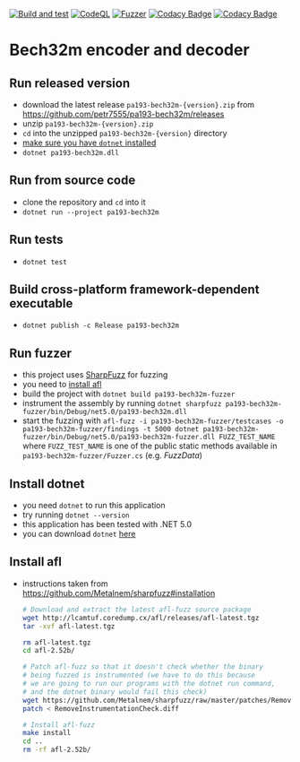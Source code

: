 [![Build and test](https://github.com/petr7555/pa193-bech32m/actions/workflows/build_and_test.yml/badge.svg)](https://github.com/petr7555/pa193-bech32m/actions/workflows/build_and_test.yml)
[![CodeQL](https://github.com/petr7555/pa193-bech32m/actions/workflows/codeql-analysis.yml/badge.svg)](https://github.com/petr7555/pa193-bech32m/actions/workflows/codeql-analysis.yml)
[![Fuzzer](https://github.com/petr7555/pa193-bech32m/actions/workflows/fuzzer.yml/badge.svg)](https://github.com/petr7555/pa193-bech32m/actions/workflows/fuzzer.yml)
[![Codacy Badge](https://app.codacy.com/project/badge/Grade/7a3625c94f6c483ab9c4c79593693569)](https://www.codacy.com/gh/petr7555/pa193-bech32m/dashboard?utm_source=github.com&amp;utm_medium=referral&amp;utm_content=petr7555/pa193-bech32m&amp;utm_campaign=Badge_Grade)
[![Codacy Badge](https://app.codacy.com/project/badge/Coverage/7a3625c94f6c483ab9c4c79593693569)](https://www.codacy.com/gh/petr7555/pa193-bech32m/dashboard?utm_source=github.com&utm_medium=referral&utm_content=petr7555/pa193-bech32m&utm_campaign=Badge_Coverage)

# Bech32m encoder and decoder

## Run released version

- download the latest release `pa193-bech32m-{version}.zip` from https://github.com/petr7555/pa193-bech32m/releases
- unzip `pa193-bech32m-{version}.zip`
- `cd` into the unzipped `pa193-bech32m-{version}` directory
- [make sure you have `dotnet` installed](#install-dotnet)
- `dotnet pa193-bech32m.dll`

## Run from source code

- clone the repository and `cd` into it
- `dotnet run --project pa193-bech32m`

## Run tests

- `dotnet test`

## Build cross-platform framework-dependent executable

- `dotnet publish -c Release pa193-bech32m`

## Run fuzzer

- this project uses [SharpFuzz](https://github.com/Metalnem/sharpfuzz) for fuzzing
- you need to [install afl](#install-afl)
- build the project with `dotnet build pa193-bech32m-fuzzer`
- instrument the assembly by running `dotnet sharpfuzz pa193-bech32m-fuzzer/bin/Debug/net5.0/pa193-bech32m.dll`
- start the fuzzing with
  `afl-fuzz -i pa193-bech32m-fuzzer/testcases -o pa193-bech32m-fuzzer/findings -t 5000 dotnet pa193-bech32m-fuzzer/bin/Debug/net5.0/pa193-bech32m-fuzzer.dll FUZZ_TEST_NAME`
  where `FUZZ_TEST_NAME` is one of the public static methods available in `pa193-bech32m-fuzzer/Fuzzer.cs`
  (e.g. _FuzzData_)

## Install dotnet

- you need `dotnet` to run this application
- try running `dotnet --version`
- this application has been tested with .NET 5.0
- you can download `dotnet` [here](https://dotnet.microsoft.com/en-us/download)

## Install afl

- instructions taken from https://github.com/Metalnem/sharpfuzz#installation
  ```bash
  # Download and extract the latest afl-fuzz source package
  wget http://lcamtuf.coredump.cx/afl/releases/afl-latest.tgz
  tar -xvf afl-latest.tgz
  
  rm afl-latest.tgz
  cd afl-2.52b/
  
  # Patch afl-fuzz so that it doesn't check whether the binary
  # being fuzzed is instrumented (we have to do this because
  # we are going to run our programs with the dotnet run command,
  # and the dotnet binary would fail this check)
  wget https://github.com/Metalnem/sharpfuzz/raw/master/patches/RemoveInstrumentationCheck.diff
  patch < RemoveInstrumentationCheck.diff
  
  # Install afl-fuzz
  make install
  cd ..
  rm -rf afl-2.52b/
  ```
